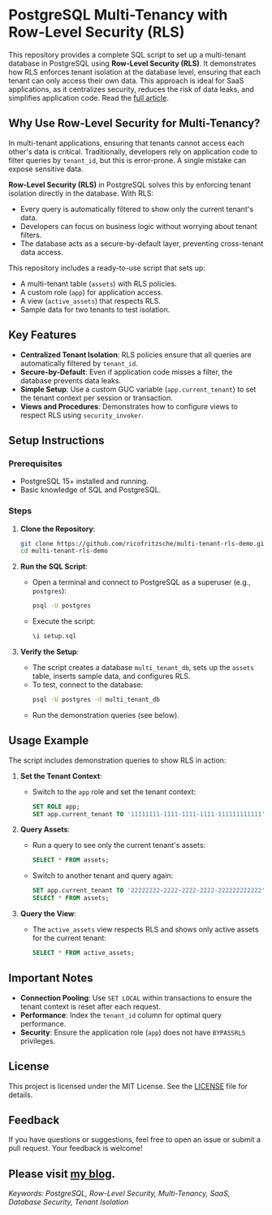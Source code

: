 # PostgreSQL Multi-Tenancy with Row-Level Security (RLS)

This repository provides a complete SQL script to set up a multi-tenant database in PostgreSQL using **Row-Level Security (RLS)**. It demonstrates how RLS enforces tenant isolation at the database level, ensuring that each tenant can only access their own data. This approach is ideal for SaaS applications, as it centralizes security, reduces the risk of data leaks, and simplifies application code.
Read the [full article](https://ricofritzsche.me/mastering-postgresql-row-level-security-rls-for-rock-solid-multi-tenancy/).

## Why Use Row-Level Security for Multi-Tenancy?

In multi-tenant applications, ensuring that tenants cannot access each other's data is critical. Traditionally, developers rely on application code to filter queries by `tenant_id`, but this is error-prone. A single mistake can expose sensitive data.

**Row-Level Security (RLS)** in PostgreSQL solves this by enforcing tenant isolation directly in the database. With RLS:

- Every query is automatically filtered to show only the current tenant's data.
- Developers can focus on business logic without worrying about tenant filters.
- The database acts as a secure-by-default layer, preventing cross-tenant data access.

This repository includes a ready-to-use script that sets up:
- A multi-tenant table (`assets`) with RLS policies.
- A custom role (`app`) for application access.
- A view (`active_assets`) that respects RLS.
- Sample data for two tenants to test isolation.

## Key Features

- **Centralized Tenant Isolation**: RLS policies ensure that all queries are automatically filtered by `tenant_id`.
- **Secure-by-Default**: Even if application code misses a filter, the database prevents data leaks.
- **Simple Setup**: Use a custom GUC variable (`app.current_tenant`) to set the tenant context per session or transaction.
- **Views and Procedures**: Demonstrates how to configure views to respect RLS using `security_invoker`.

## Setup Instructions

### Prerequisites

- PostgreSQL 15+ installed and running.
- Basic knowledge of SQL and PostgreSQL.

### Steps

1. **Clone the Repository**:
   ```bash
   git clone https://github.com/ricofritzsche/multi-tenant-rls-demo.git
   cd multi-tenant-rls-demo
   ```

2. **Run the SQL Script**:
    - Open a terminal and connect to PostgreSQL as a superuser (e.g., `postgres`):
      ```bash
      psql -U postgres
      ```
    - Execute the script:
      ```sql
      \i setup.sql
      ```

3. **Verify the Setup**:
    - The script creates a database `multi_tenant_db`, sets up the `assets` table, inserts sample data, and configures RLS.
    - To test, connect to the database:
      ```bash
      psql -U postgres -d multi_tenant_db
      ```
    - Run the demonstration queries (see below).

## Usage Example

The script includes demonstration queries to show RLS in action:

1. **Set the Tenant Context**:
    - Switch to the `app` role and set the tenant context:
      ```sql
      SET ROLE app;
      SET app.current_tenant TO '11111111-1111-1111-1111-111111111111';
      ```

2. **Query Assets**:
    - Run a query to see only the current tenant's assets:
      ```sql
      SELECT * FROM assets;
      ```
    - Switch to another tenant and query again:
      ```sql
      SET app.current_tenant TO '22222222-2222-2222-2222-222222222222';
      SELECT * FROM assets;
      ```

3. **Query the View**:
    - The `active_assets` view respects RLS and shows only active assets for the current tenant:
      ```sql
      SELECT * FROM active_assets;
      ```

## Important Notes

- **Connection Pooling**: Use `SET LOCAL` within transactions to ensure the tenant context is reset after each request.
- **Performance**: Index the `tenant_id` column for optimal query performance.
- **Security**: Ensure the application role (`app`) does not have `BYPASSRLS` privileges.

## License

This project is licensed under the MIT License. See the [LICENSE](LICENSE.md) file for details.

## Feedback

If you have questions or suggestions, feel free to open an issue or submit a pull request. Your feedback is welcome!

Please visit [my blog](http://ricofritzsche.me).
---

*Keywords: PostgreSQL, Row-Level Security, Multi-Tenancy, SaaS, Database Security, Tenant Isolation*
